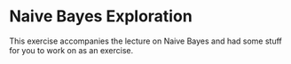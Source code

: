 # Naive Bayes Exploration

This exercise accompanies the lecture on Naive Bayes and had some stuff
for you to work on as an exercise. 
